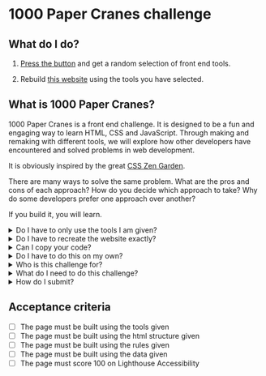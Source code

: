 # 1000 Paper Cranes challenge

## What do I do?

1. [Press the button](https://1000-paper-cranes.netlify.app/) and get a random selection of front end tools.

2. Rebuild [this website](https://1000-paper-cranes.netlify.app/) using the tools you have selected.

## What is 1000 Paper Cranes?

1000 Paper Cranes is a front end challenge. It is designed to be a fun and engaging way to learn HTML, CSS and JavaScript. Through making and remaking with different tools, we will explore how other developers have encountered and solved problems in web development.

It is obviously inspired by the great [CSS Zen Garden](https://www.csszengarden.com/).

There are many ways to solve the same problem. What are the pros and cons of each approach? How do you decide which approach to take? Why do some developers prefer one approach over another?

If you build it, you will learn.

<details>
<summary>Do I have to only use the tools I am given?</summary>

You must use the tools given in the selection. You can use other tools _as well_ if you want, but you must use the tools in the selection to complete the challenge.

</details>
<details>
<summary>Do I have to recreate the website exactly?</summary>

Not exactly. There are some rules you must follow, and some things you can change:

### What must be the same:

#### You must use the same rules

The about page must have the same text, and the same rules. You can't change the rules, or add or remove text from the about page.

#### You must use the tools defined in [site/data](https://github.com/CodeYourFuture/1000-Paper-Cranes/tree/main/site/data)

If you look in this folder, you will find there is extra information about each tool, which you might want to use in your design. You can query these json files directly from your website, or you can copy them into your project and use them as you wish, but you can't add or remove tools.

#### You must use the html structure

You must use the html structure given. You may add things (classes, more elements), but not remove anything.

#### Your page must score 100% on Lighthouse Accessibility

You can check this by running Lighthouse in Chrome DevTools.

### What can be different:

You can make it look however you want! You can bring in more data from the provided data files. You can add extra features if you want. You can use different colours, fonts, images, etc. It would be fun to recreate this website exactly using your combo, and then "refold" using the same combo, to make it look or feel different.

You should aim to build this website _at least_ ten times, so how will you make each one different and a development of your skills?

</details>
<details>
<summary>Can I copy your code?</summary>
Yes. This is an open source project and all the code can be re-used. You will have to apply the code to your own combination of tools, but you can reuse as much, or as little, as you want.

Reading code is a great way to learn. You can see how someone else has solved a problem, and then you can apply that solution to your own problem. You can also see how someone else has written code, and then you can use that style in your own code.

Blindly copy-pasting code is rarely wise if you are actually trying to learn something. Consider your goal: you are here to develop your skills and get a good job in tech. Copypaste is not a marketable skill. So read the code and understand it. Then apply it to your own project.

</details> 
<details>
<summary>Do I have to do this on my own?</summary>

You can use the cranes challenge in groups _as well_ as on your own. As you should aim to build this website _at least_ ten times, building in a group sometimes is a good way to mix it up and get more development from the challenge.

</details>
<details>
<summary>Who is this challenge for?</summary>

This challenge is for anyone who wants to play! We made it for [Code Your Future]("https://codeyourfuture.io") trainees, but it is open to anyone who wants to learn.

The most interesting submissions will be merged and shown in a gallery. If you want to be in the gallery, you must submit your work as a pull request to this repository.

</details>
<details>
<summary>What do I need to do this challenge?</summary>

You will need a computer with a web browser and an [IDE](https://code.visualstudio.com/download). You will also need a [GitHub account]("https://github.com").

For some combinations you will need to install more tools, like [Node.js]("https://nodejs.org/en/download/"), [Homebrew]("https://brew.sh/"), Go, Ruby, Python, etc. You will need to install these tools yourself. Click through and follow the instructions. Everything is free.

</details>
<details>
<summary>How do I submit?</summary>

Clone this repository and change into the repo directory:

```bash
git clone git@github.com:CodeYourFuture/1000-Paper-Cranes.git && cd 1000-Paper-Cranes
```

Create a new branch for your work:

```bash
git checkout -b crane/your-combination-your-name
```

Make a new directory for your work and change into it:

```bash
mkdir cranes/your-combination-your-name && cd cranes/your-combination-your-name
```

Build your website! Look at the [gallery](https://codeyourfuture.github.io/1000-Paper-Cranes/gallery) to see what you are aiming for. (TBA)

Commit your work regularly, making many small commits with descriptive messages. When you are happy with your crane, open a pull request to merge your branch into the main branch. You can do this from the GitHub website.

</details>

## Acceptance criteria

- [ ] The page must be built using the tools given
- [ ] The page must be built using the html structure given
- [ ] The page must be built using the rules given
- [ ] The page must be built using the data given
- [ ] The page must score 100 on Lighthouse Accessibility
